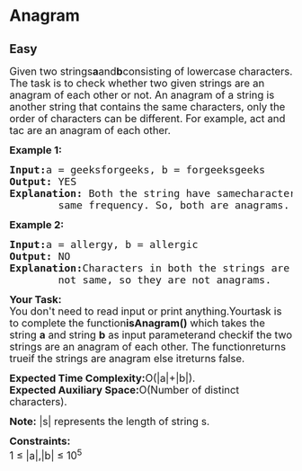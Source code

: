# Anagram
##  Easy 
<div class="problem-statement">
                <p></p><p><span style="font-size:18px">Given two strings<strong>a</strong>and<strong>b</strong>consisting of lowercase characters. The task is to check whether two given strings are an anagram of each other or not. An anagram of a string is another string that contains the same characters, only the order of characters can be different. For example, act and tac are an anagram of each other.</span></p>

<p><span style="font-size:18px"><strong>Example 1:</strong></span></p>

<pre><span style="font-size:18px"><strong>Input:</strong>a = geeksforgeeks, b = forgeeksgeeks
<strong>Output: </strong>YES
<strong>Explanation: </strong>Both the string have samecharacters with
        same frequency. So, both are anagrams.</span></pre>

<p><span style="font-size:18px"><strong>Example 2:</strong></span></p>

<pre><span style="font-size:18px"><strong>Input:</strong>a = allergy, b = allergic
<strong>Output: </strong>NO
<strong>Explanation:</strong>Characters in both the strings are 
&nbsp;       not same, so they are not anagrams.</span></pre>

<p><span style="font-size:18px"><strong>Your Task:</strong></span><br>
<span style="font-size:18px">You don't need to read input or print anything.Your</span><span style="font-size:18px">task is to complete the function<strong>isAnagram()</strong> which takes the string <strong>a</strong> and string <strong>b</strong> as input parameterand checkif the two strings are an anagram of each other. The functionreturns trueif the strings are anagram else itreturns false.</span></p>

<p><span style="font-size:18px"><strong>Expected Time Complexity:</strong>O(|a|+|b|).<br>
<strong>Expected Auxiliary Space:</strong>O(Number of distinct characters).</span></p>

<p><span style="font-size:18px"><strong>Note:</strong> |s| represents the length of string s.</span></p>

<p><span style="font-size:18px"><strong>Constraints:</strong><br>
1 ≤ |a|,|b| ≤ 10<sup>5</sup></span></p>
 <p></p>
            </div>